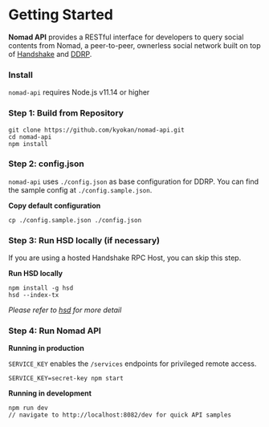 # Getting Started

**Nomad API** provides a RESTful interface for developers to query social contents from Nomad, a peer-to-peer, ownerless social network built on top of [Handshake](https://handshake.org/) and [DDRP](https://ddrp.network/).

### Install

`nomad-api` requires Node.js v11.14 or higher  

### Step 1: Build from Repository

```
git clone https://github.com/kyokan/nomad-api.git
cd nomad-api
npm install
```

### Step 2: config.json

`nomad-api` uses `./config.json` as base configuration for DDRP. You can find the sample config at `./config.sample.json`.

**Copy default configuration**
```
cp ./config.sample.json ./config.json
```

### Step 3: Run HSD locally (if necessary)

If you are using a hosted Handshake RPC Host, you can skip this step.

**Run HSD locally**

```
npm install -g hsd
hsd --index-tx
```

*Please refer to [hsd](https://github.com/handshake-org/hsd) for more detail*

### Step 4: Run Nomad API  

**Running in production**

`SERVICE_KEY` enables the `/services` endpoints for privileged remote access.
```
SERVICE_KEY=secret-key npm start
```


**Running in development**
```
npm run dev
// navigate to http://localhost:8082/dev for quick API samples
```






